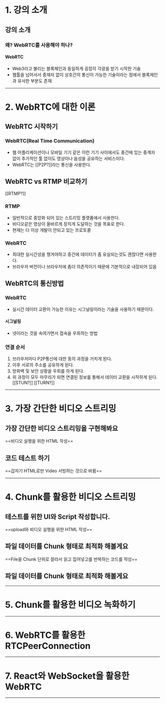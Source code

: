 # 1. 강의 소개
## 강의 소개
### 왜? WebRTC를 사용해야 하나?
#### WebRTC
- Web3라고 불리는 블록체인과 동일하게 굉장히 각광을 받기 시작한 기술
- 웹툴을 넘어서서 중재자 없이 상호간의 통신이 가능한 기술이라는 점에서 블록체인과 유사한 부분도 존재
****
# 2. WebRTC에 대한 이론
## WebRTC 시작하기
### WebRTC(Real Time Communication)
- 웹 어플리케이션이나 모바일 기기 같은 이런 기기 사이에서도 중간에 있는 중계자 없이 추가적인 툴 없이도 영상이나 음성을 공유하는 서비스이다.
- WebRTC는 [[P2P?]]라는 통신을 사용한다.
## WebRTC vs RTMP 비교하기
[[RTMP?]]
### RTMP
- 일반적으로 중앙화 되어 있는 스트리밍 플랫폼에서 사용한다.
- 비디오같은 영상이 올바르게 장치게 도달하는 것을 목표로 한다.
- 현재는 더 이상 개발이 안되고 있는 프로토콜
### WebRTC
- 최대한 실시간성을 챙겨야하고 중간에 데이터가 좀 유실되는것도 괜찮다면 사용한다.
- 브라우저 버전이나 브라우저에 좀더 의존적이기 때문에 기본적으로 내장되어 있음
## WebRTC의 통신방법
### WebRTC
- 실시간 데이터 교환이 가능한 이유는 시그널링이라는 기술을 사용하기 때문이다.
#### 시그널링
- 넷이라는 것을 속여가면서 접속을 우회하는 방법
### 연결 순서
1. 브라우저마다 P2P통신에 대한 동의 과정을 거치게 된다.
2. 이후 서로의 주소를 공유하게 된다.
3. 방화벽 및 보안 상황을 우회를 하게 된다.
4. 위 과정이 모두 마무리가 되면 연결된 정보를 통해서 데이터 교환을 시작하게 된다.
[[STUN?]] [[TURN?]]

****
# 3. 가장 간단한 비디오 스트리밍
## 가장 간단한 비디오 스트리밍을 구현해봐요
==비디오 실행을 위한 HTML 작성==
## 코드 테스트 하기
==갑자기 HTML로만 Video 서빙하는 것으로 바뀜==
****
# 4. Chunk를 활용한 비디오 스트리밍
## 테스트를 위한 UI와 Script 작성합니다.
==upload와 비디오 실행을 위한 HTML 작성==
## 파일 데이터를 Chunk 형태로 최적화 해볼게요
==File을 Chunk 단위로 잘라서 읽고 집어넣고를 반복하는 코드를 작성==
## 파일 데이터를 Chunk 형태로 최적화 해볼게요

****
# 5. Chunk를 활용한 비디오 녹화하기

****
# 6. WebRTC를 활용한 RTCPeerConnection

****
# 7. React와 WebSocket을 활용한 WebRTC

****